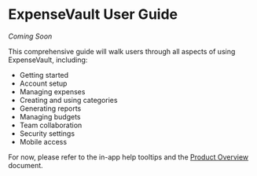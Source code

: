 <!-- This file is a placeholder for the User Guide. It will be filled with content as the application matures. -->

# ExpenseVault User Guide

*Coming Soon*

This comprehensive guide will walk users through all aspects of using ExpenseVault, including:

- Getting started
- Account setup
- Managing expenses
- Creating and using categories
- Generating reports
- Managing budgets
- Team collaboration
- Security settings
- Mobile access

For now, please refer to the in-app help tooltips and the [Product Overview](./product-overview.md) document.
